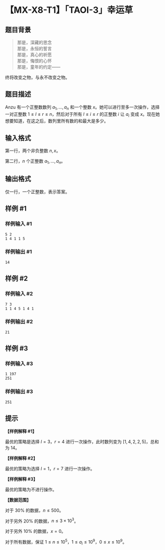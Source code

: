 # 【MX-X8-T1】「TAOI-3」幸运草

## 题目背景

> 那是，深藏的思念 \
> 那是，永恒的誓言 \
> 那是，真心的祈愿 \
> 那是，悔恨的心怀 \
> 那是，童年的约定——

终将改变之物，与永不改变之物。

## 题目描述

Anzu 有一个正整数数列 $a_1, \ldots, a_n$ 和一个整数 $x$。她可以进行至多一次操作，选择一对正整数 $1 \le l \le r \le n$，然后对于所有 $l \le i \le r$ 的正整数 $i$ 让 $a_i$ 变成 $x$。现在她想要知道，在这之后，数列里所有数的和最大是多少。

## 输入格式

第一行，两个非负整数 $n, x$。

第二行，$n$ 个正整数 $a_1, \ldots, a_n$。

## 输出格式

仅一行，一个正整数，表示答案。

## 样例 #1

### 样例输入 #1

```
5 2
1 4 1 1 5
```

### 样例输出 #1

```
14
```

## 样例 #2

### 样例输入 #2

```
7 3
1 1 4 5 1 4 1
```

### 样例输出 #2

```
21
```

## 样例 #3

### 样例输入 #3

```
1 197
251
```

### 样例输出 #3

```
251
```

## 提示

**【样例解释 #1】**

最优的策略是选择 $l=3$，$r=4$ 进行一次操作，此时数列变为 $[1,4,2,2,5]$，总和为 $14$。

**【样例解释 #2】**

最优的策略为选择 $l=1$，$r=7$ 进行一次操作。

**【样例解释 #3】**

最优的策略为不进行操作。

**【数据范围】**

对于 $30\%$ 的数据，$n \le 500$。

对于另外 $20\%$ 的数据，$n \le 3 \times 10^3$。

对于另外 $10\%$ 的数据，$x=0$。

对于所有数据，保证 $1 \le n \le 10^5$，$1 \le a_i \le 10^9$，$0 \le x \le 10^9$。
